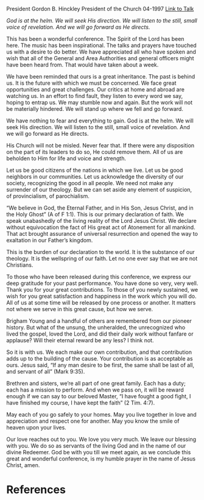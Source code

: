 President Gordon B. Hinckley
President of the Church
04-1997
[Link to Talk](https://www.churchofjesuschrist.org/study/general-conference/1997/04/our-testimony-to-the-world?lang=eng)

_God is at the helm. We will seek His direction. We will listen to the still, small voice of revelation. And we will go forward as He directs._

This has been a wonderful conference. The Spirit of the Lord has been here. The music has been inspirational. The talks and prayers have touched us with a desire to do better. We have appreciated all who have spoken and wish that all of the General and Area Authorities and general officers might have been heard from. That would have taken about a week.

We have been reminded that ours is a great inheritance. The past is behind us. It is the future with which we must be concerned. We face great opportunities and great challenges. Our critics at home and abroad are watching us. In an effort to find fault, they listen to every word we say, hoping to entrap us. We may stumble now and again. But the work will not be materially hindered. We will stand up where we fell and go forward.

We have nothing to fear and everything to gain. God is at the helm. We will seek His direction. We will listen to the still, small voice of revelation. And we will go forward as He directs.

His Church will not be misled. Never fear that. If there were any disposition on the part of its leaders to do so, He could remove them. All of us are beholden to Him for life and voice and strength.

Let us be good citizens of the nations in which we live. Let us be good neighbors in our communities. Let us acknowledge the diversity of our society, recognizing the good in all people. We need not make any surrender of our theology. But we can set aside any element of suspicion, of provincialism, of parochialism.

“We believe in God, the Eternal Father, and in His Son, Jesus Christ, and in the Holy Ghost” (A of F 1:1). This is our primary declaration of faith. We speak unabashedly of the living reality of the Lord Jesus Christ. We declare without equivocation the fact of His great act of Atonement for all mankind. That act brought assurance of universal resurrection and opened the way to exaltation in our Father’s kingdom.

This is the burden of our declaration to the world. It is the substance of our theology. It is the wellspring of our faith. Let no one ever say that we are not Christians.

To those who have been released during this conference, we express our deep gratitude for your past performance. You have done so very, very well. Thank you for your great contributions. To those of you newly sustained, we wish for you great satisfaction and happiness in the work which you will do. All of us at some time will be released by one process or another. It matters not where we serve in this great cause, but how we serve.

Brigham Young and a handful of others are remembered from our pioneer history. But what of the unsung, the unheralded, the unrecognized who lived the gospel, loved the Lord, and did their daily work without fanfare or applause? Will their eternal reward be any less? I think not.

So it is with us. We each make our own contribution, and that contribution adds up to the building of the cause. Your contribution is as acceptable as ours. Jesus said, “If any man desire to be first, the same shall be last of all, and servant of all” (Mark 9:35).

Brethren and sisters, we’re all part of one great family. Each has a duty; each has a mission to perform. And when we pass on, it will be reward enough if we can say to our beloved Master, “I have fought a good fight, I have finished my course, I have kept the faith” (2 Tim. 4:7).

May each of you go safely to your homes. May you live together in love and appreciation and respect one for another. May you know the smile of heaven upon your lives.

Our love reaches out to you. We love you very much. We leave our blessing with you. We do so as servants of the living God and in the name of our divine Redeemer. God be with you till we meet again, as we conclude this great and wonderful conference, is my humble prayer in the name of Jesus Christ, amen.

# References
